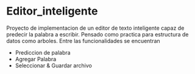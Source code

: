 <h1> Editor_inteligente </h1>
Proyecto de implementacion de un editor de texto inteligente capaz de predecir la palabra a escribir. 
Pensado como practica para estructura de datos como arboles.
Entre las funcionalidades se encuentran
<ul>
<li>Prediccion de palabra </li>
<li>Agregar Palabra </li>
<li>Seleccionar & Guardar archivo </li>
</ul>
